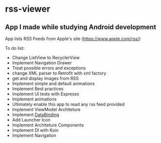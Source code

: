 # rss-viewer
App I made while studying Android development
---
App lists RSS Feeds from Apple's site (https://www.apple.com/rss/)

To do list:
- Change ListView to RecyclerView
- Implement Navigation Drawer
- Treat possible errors and exceptions
- change XML parser to Retrofit with xml factory
- get and display images from RSS
- Implement simple and default animations
- Implement Best practices
- Implement UI tests with Espresso
- Implement animations
- Ultimately enable this app to read any rss feed provided 
- Implement ViewModel Architeture
- Implement [DataBinding](https://developer.android.com/topic/libraries/data-binding)
- Add Launcher Icon
- Implement Architeture Components
- Implement DI with Koin
- Implement Navigation
